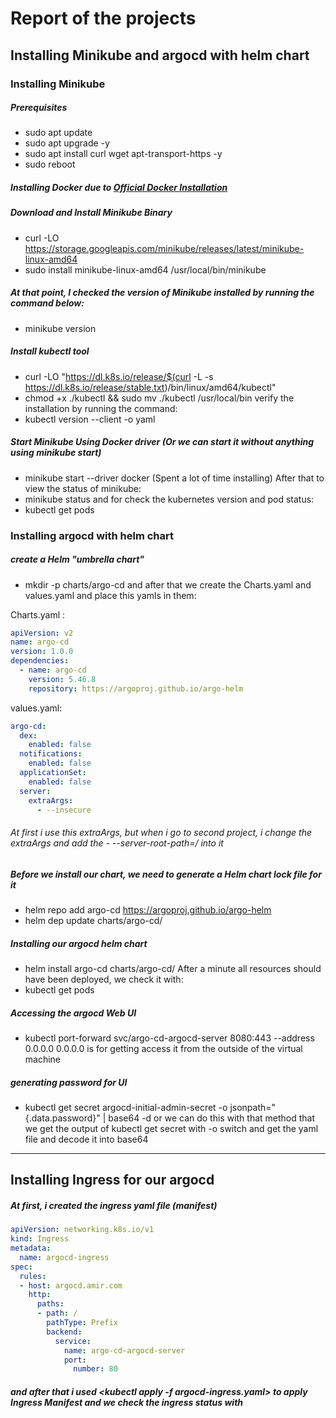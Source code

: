 # Report of the projects


## Installing Minikube and argocd with helm chart

### Installing Minikube
##### Prerequisites
- sudo apt update
- sudo apt upgrade -y
- sudo apt install curl wget apt-transport-https -y
- sudo reboot

##### Installing Docker due to [Official Docker Installation](https://docs.docker.com/engine/install/ubuntu/) 

##### Download and Install Minikube Binary
- curl -LO https://storage.googleapis.com/minikube/releases/latest/minikube-linux-amd64
- sudo install minikube-linux-amd64 /usr/local/bin/minikube
##### At that point, I checked the version of Minikube installed by running the command below:
- minikube version

##### Install kubectl tool

- curl -LO "https://dl.k8s.io/release/$(curl -L -s https://dl.k8s.io/release/stable.txt)/bin/linux/amd64/kubectl"
- chmod +x ./kubectl && sudo mv ./kubectl /usr/local/bin
verify the installation by running the command:
- kubectl version --client -o yaml

##### Start Minikube Using Docker driver (Or we can start it without anything using minikube start)
- minikube start --driver docker (Spent a lot of time installing)
After that to view the status of minikube:
- minikube status
and for check the kubernetes version and pod status:
- kubectl get pods

### Installing argocd with helm chart

##### create a Helm "umbrella chart"
- mkdir -p charts/argo-cd
and after that we create the Charts.yaml and values.yaml and place this yamls in them:

Charts.yaml :
```yaml
apiVersion: v2
name: argo-cd
version: 1.0.0
dependencies:
  - name: argo-cd
    version: 5.46.8
    repository: https://argoproj.github.io/argo-helm

```

values.yaml:
```yaml
argo-cd:
  dex:
    enabled: false
  notifications:
    enabled: false
  applicationSet:
    enabled: false
  server:
    extraArgs:
      - --insecure
```
###### At first i use this extraArgs, but when i go to second project, i change the extraArgs and add the - --server-root-path=/ into it


##### Before we install our chart, we need to generate a Helm chart lock file for it
- helm repo add argo-cd https://argoproj.github.io/argo-helm
- helm dep update charts/argo-cd/

##### Installing our argocd helm chart
- helm install argo-cd charts/argo-cd/
After a minute all resources should have been deployed, we check it with:
- kubectl get pods

##### Accessing the argocd Web UI
- kubectl port-forward svc/argo-cd-argocd-server 8080:443 --address 0.0.0.0
0.0.0.0 is for getting access it from the outside of the virtual machine
##### generating password for UI
- kubectl get secret argocd-initial-admin-secret -o jsonpath="{.data.password}" | base64 -d
or we can do this with that method that we get the output of kubectl get secret with -o switch and get the yaml file and decode it into base64

---
## Installing Ingress for our argocd

##### At first, i created the ingress yaml file (manifest)

```yaml
apiVersion: networking.k8s.io/v1
kind: Ingress
metadata:
  name: argocd-ingress
spec:
  rules:
  - host: argocd.amir.com
    http:
      paths:
      - path: /
        pathType: Prefix
        backend:
          service:
            name: argo-cd-argocd-server
            port:
              number: 80
```

##### and after that i used <kubectl apply -f argocd-ingress.yaml> to apply Ingress Manifest and we check the ingress status with<kubectl get ingress>

